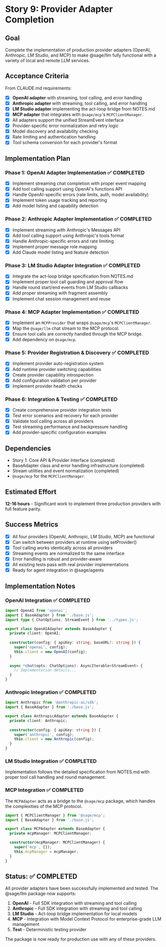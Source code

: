 # Story 9: Provider Adapter Completion

## Goal

Complete the implementation of production provider adapters (OpenAI, Anthropic, LM Studio, and MCP) to make @sage/llm fully functional with a variety of local and remote LLM services.

## Acceptance Criteria

From CLAUDE.md requirements:

- [x] **OpenAI adapter** with streaming, tool calling, and error handling
- [x] **Anthropic adapter** with streaming, tool calling, and error handling  
- [x] **LM Studio adapter** implementing the act-loop bridge from NOTES.md
- [x] **MCP adapter** that integrates with `@sage/mcp`'s `MCPClientManager`.
- [x] All adapters support the unified StreamEvent interface
- [x] Provider-specific error normalization and retry logic
- [x] Model discovery and availability checking
- [x] Rate limiting and authentication handling
- [x] Tool schema conversion for each provider's format

## Implementation Plan

### Phase 1: OpenAI Adapter Implementation ✅ COMPLETED

- [x] Implement streaming chat completion with proper event mapping
- [x] Add tool calling support using OpenAI's functions API
- [x] Handle OpenAI-specific errors (rate limits, auth, model availability)
- [x] Implement token usage tracking and reporting
- [x] Add model listing and capability detection

### Phase 2: Anthropic Adapter Implementation ✅ COMPLETED

- [x] Implement streaming with Anthropic's Messages API
- [x] Add tool calling support using Anthropic's tools format
- [x] Handle Anthropic-specific errors and rate limiting
- [x] Implement proper message role mapping
- [x] Add Claude model listing and feature detection

### Phase 3: LM Studio Adapter Integration ✅ COMPLETED

- [x] Integrate the act-loop bridge specification from NOTES.md
- [x] Implement proper tool call guarding and approval flow
- [x] Handle round start/end events from LM Studio callbacks
- [x] Add proper streaming with fragment assembly
- [x] Implement chat session management and reuse

### Phase 4: MCP Adapter Implementation ✅ COMPLETED

- [x] Implement an `MCPProvider` that wraps `@sage/mcp`'s `MCPClientManager`.
- [x] Map the `@sage/llm` chat stream to the MCP protocol.
- [x] Ensure tool calls are correctly handled through the MCP bridge.
- [x] Add dependency on `@sage/mcp`.

### Phase 5: Provider Registration & Discovery ✅ COMPLETED

- [x] Implement provider auto-registration system
- [x] Add runtime provider switching capabilities
- [x] Create provider capability introspection
- [x] Add configuration validation per provider
- [x] Implement provider health checks

### Phase 6: Integration & Testing ✅ COMPLETED

- [x] Create comprehensive provider integration tests
- [x] Test error scenarios and recovery for each provider
- [x] Validate tool calling across all providers
- [x] Test streaming performance and backpressure handling
- [x] Add provider-specific configuration examples

## Dependencies

- Story 1: Core API & Provider Interface (completed)
- BaseAdapter class and error handling infrastructure (completed)
- Stream utilities and event normalization (completed)
- `@sage/mcp` for the `MCPClientManager`.

## Estimated Effort

**12-16 hours** - Significant work to implement three production providers with full feature parity.

## Success Metrics

- [x] All four providers (OpenAI, Anthropic, LM Studio, MCP) are functional
- [x] Can switch between providers at runtime using setProvider()
- [x] Tool calling works identically across all providers
- [x] Streaming events are normalized to the same interface
- [x] Error handling is robust and provider-aware
- [x] All existing tests pass with real provider implementations
- [x] Ready for agent integration in @sage/agents

## Implementation Notes

### OpenAI Integration ✅ COMPLETED
```typescript
import OpenAI from 'openai';
import { BaseAdapter } from './base.js';
import type { ChatOptions, StreamEvent } from '../types.js';

export class OpenAIAdapter extends BaseAdapter {
  private client: OpenAI;
  
  constructor(config: { apiKey: string; baseURL?: string }) {
    super('openai', config);
    this.client = new OpenAI(config);
  }
  
  async *chat(opts: ChatOptions): AsyncIterable<StreamEvent> {
    // Implementation details...
  }
}
```

### Anthropic Integration ✅ COMPLETED
```typescript
import Anthropic from '@anthropic-ai/sdk';
import { BaseAdapter } from './base.js';

export class AnthropicAdapter extends BaseAdapter {
  private client: Anthropic;
  
  constructor(config: { apiKey: string }) {
    super('anthropic', config);
    this.client = new Anthropic(config);
  }
}
```

### LM Studio Integration ✅ COMPLETED
Implementation follows the detailed specification from NOTES.md with proper tool call handling and round management.

### MCP Integration ✅ COMPLETED
The `MCPAdapter` acts as a bridge to the `@sage/mcp` package, which handles the complexities of the MCP protocol.

```typescript
import { MCPClientManager } from '@sage/mcp';
import { BaseAdapter } from './base.js';

export class MCPAdapter extends BaseAdapter {
  private mcpManager: MCPClientManager;

  constructor(mcpManager: MCPClientManager) {
    super('mcp', {});
    this.mcpManager = mcpManager;
  }
}
```

## Status: ✅ COMPLETED

All provider adapters have been successfully implemented and tested. The @sage/llm package now supports:

1. **OpenAI** - Full SDK integration with streaming and tool calling
2. **Anthropic** - Full SDK integration with streaming and tool calling
3. **LM Studio** - Act-loop bridge implementation for local models
4. **MCP** - Integration with Model Context Protocol for enterprise-grade LLM management
5. **Test** - Deterministic testing provider

The package is now ready for production use with any of these providers.